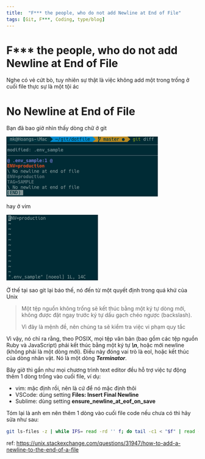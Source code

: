 ```yaml
---
title:  "F*** the people, who do not add Newline at End of File"
tags: [Git, F***, Coding, type/blog]
---
```


F*** the people, who do not add Newline at End of File
====

Nghe có vẻ cứt bò, tuy nhiên sự thật là việc không add một trong trống ở cuối file thực sự là một tội ác


# No Newline at End of File

Bạn đã bao giờ nhìn thấy dòng chữ ở git

![alt text](../assets/img/git_diff_no_line_eof.png)

hay ở vim

![alt text](../assets/img/vim_no_line_eol.png)

Ờ thế tại sao git lại báo thế, nó đến từ một quyết định trong quá khứ của Unix

> Một tệp nguồn không trống sẽ kết thúc bằng một ký tự dòng mới, không được đặt ngay trước ký tự dấu gạch chéo ngược (backslash).
>
> Vì đây là mệnh đề, nên chúng ta sẽ kiểm tra việc vi phạm quy tắc

Vì vậy, nó chỉ ra rằng, theo POSIX, mọi tệp văn bản (bao gồm các tệp nguồn Ruby và JavaScript) phải kết thúc bằng một ký tự ***\n***, hoặc mới newline (không phải là một dòng mới). Điều này đóng vai trò là eol, hoặc kết thúc của dòng nhân vật. Nó là một dòng ***Terminator***.

Bây giờ thì gần như mọi chương trình text editor đều hỗ trợ việc tự động thêm 1 dòng trống vào cuối file, ví dụ:
* vim: mặc định rồi, nên là cứ để nó mặc định thôi
* VSCode: dùng setting **Files: Insert Final Newline**
* Sublime: dùng setting **ensure_newline_at_eof_on_save**

Tóm lại là anh em nên thêm 1 dòng vào cuối file code nếu chưa có thì hãy sửa như sau:

```bash
git ls-files -z | while IFS= read -rd '' f; do tail -c1 < "$f" | read -r _ || echo >> "$f"; done
```

ref: https://unix.stackexchange.com/questions/31947/how-to-add-a-newline-to-the-end-of-a-file
